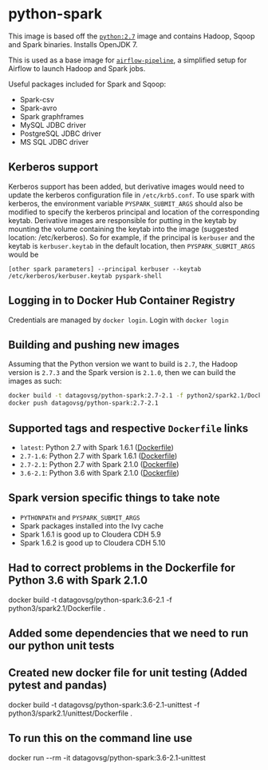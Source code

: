 # python-spark

This image is based off the [`python:2.7`](https://hub.docker.com/_/python/) image and
contains Hadoop, Sqoop and Spark binaries. Installs OpenJDK 7.

This is used as a base image for [`airflow-pipeline`](https://github.com/datagovsg/airflow-pipeline), a simplified setup for Airflow to launch Hadoop and Spark jobs.

Useful packages included for Spark and Sqoop:
- Spark-csv
- Spark-avro
- Spark graphframes
- MySQL JDBC driver
- PostgreSQL JDBC driver
- MS SQL JDBC driver

## Kerberos support
Kerberos support has been added, but derivative images would need to update the kerberos configuration file in `/etc/krb5.conf`. To use spark with kerberos, the
environment variable `PYSPARK_SUBMIT_ARGS` should also be modified to specify the kerberos principal and location of the corresponding keytab. Derivative images
are responsible for putting in the keytab by mounting the volume containing the keytab into the image (suggested location: /etc/kerberos). So for example, if
the principal is `kerbuser` and the keytab is `kerbuser.keytab` in the default location, then `PYSPARK_SUBMIT_ARGS` would be

`[other spark parameters] --principal kerbuser --keytab /etc/kerberos/kerbuser.keytab pyspark-shell`

## Logging in to Docker Hub Container Registry
Credentials are managed by `docker login`. Login with `docker login`

## Building and pushing new images
Assuming that the Python version we want to build is `2.7`, the Hadoop version is `2.7.3` and the Spark version is `2.1.0`, then we can build the images as such:

```bash
docker build -t datagovsg/python-spark:2.7-2.1 -f python2/spark2.1/Dockerfile .
docker push datagovsg/python-spark:2.7-2.1
```

## Supported tags and respective `Dockerfile` links

- `latest`: Python 2.7 with Spark 1.6.1 ([Dockerfile](python2/spark1.6/Dockerfile))
- `2.7-1.6`: Python 2.7 with Spark 1.6.1 ([Dockerfile](python2/spark1.6/Dockerfile))
- `2.7-2.1`: Python 2.7 with Spark 2.1.0 ([Dockerfile](python2/spark2.1/Dockerfile))
- `3.6-2.1`: Python 3.6 with Spark 2.1.0 ([Dockerfile](python3/spark2.1/Dockerfile))

## Spark version specific things to take note
- `PYTHONPATH` and `PYSPARK_SUBMIT_ARGS`
- Spark packages installed into the Ivy cache
- Spark 1.6.1 is good up to Cloudera CDH 5.9
- Spark 1.6.2 is good up to Cloudera CDH 5.10

## Had to correct problems in the Dockerfile for Python 3.6 with Spark 2.1.0 
docker build -t datagovsg/python-spark:3.6-2.1 -f python3/spark2.1/Dockerfile .

## Added some dependencies that we need to run our python unit tests
## Created new docker file for unit testing (Added pytest and pandas)

docker build -t datagovsg/python-spark:3.6-2.1-unittest -f python3/spark2.1/unittest/Dockerfile .

## To run this on the command line use

docker run --rm -it datagovsg/python-spark:3.6-2.1-unittest

